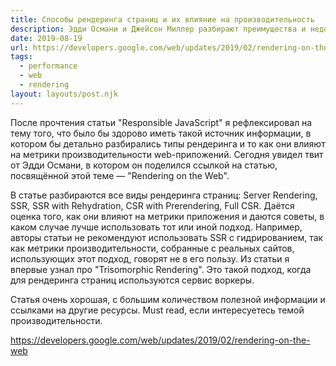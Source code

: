 ```yaml
---
title: Способы рендеринга страниц и их влияние на производительность
description: Эдди Османи и Джейсон Миллер разбирают преимущества и недостатки разных видов рендеринга страниц
date: 2019-08-19
url: https://developers.google.com/web/updates/2019/02/rendering-on-the-web
tags:
  - performance
  - web
  - rendering
layout: layouts/post.njk
---
```

После прочтения статьи "Responsible JavaScript" я рефлексировал на тему того, что было бы здорово иметь такой источник информации, в котором бы детально разбирались типы рендеринга и то как они влияют на метрики производительности web-приложений. Сегодня увидел твит от Эдди Османи, в котором он поделился ссылкой на статью, посвящённой этой теме — "Rendering on the Web".

В статье разбираются все виды рендеринга страниц: Server Rendering, SSR, SSR with Rehydration, CSR with Prerendering, Full CSR. Даётся оценка того, как они влияют на метрики приложения и даются советы, в каком случае лучше использовать тот или иной подход. Например, авторы статьи не рекомендуют использовать SSR с гидрированием, так как метрики производительности, собранные с реальных сайтов, использующих этот подход, говорят не в его пользу. Из статьи я впервые узнал про "Trisomorphic Rendering". Это такой подход, когда для рендеринга страниц используются сервис воркеры.

Статья очень хорошая, с большим количеством полезной информации и ссылками на другие ресурсы. Must read, если интересуетесь темой производительности.

https://developers.google.com/web/updates/2019/02/rendering-on-the-web
